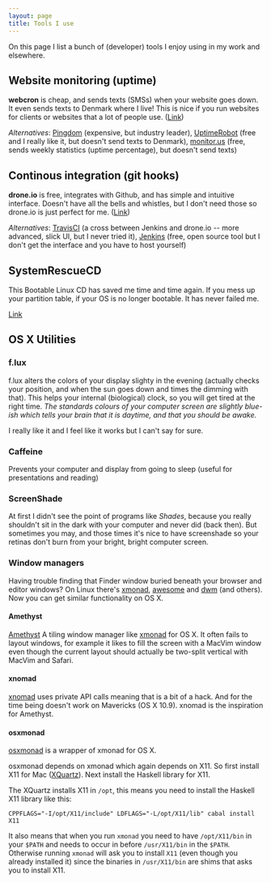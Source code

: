 ```yaml
---
layout: page
title: Tools I use
---
```

On this page I list a bunch of (developer) tools I enjoy using in my work and
elsewhere.

## Website monitoring (uptime)
**webcron** is cheap, and sends texts (SMSs) when your website goes down. It
even sends texts to Denmark where I live! This is nice if you run websites for
clients or websites that a lot of people use. ([Link][webcron])

_Alternatives_: [Pingdom] (expensive, but industry leader), [UptimeRobot] (free and
I really like it, but doesn't send texts to Denmark), [monitor.us] (free, sends
weekly statistics (uptime percentage), but doesn't send texts)

[webcron]: http://www.webcron.org/
[UptimeRobot]: http://uptimerobot.com/
[pingdom]: http://www.pingdom.com/
[monitor.us]: http://www.monitor.us/

## Continous integration (git hooks)
**drone.io** is free, integrates with Github, and has simple and intuitive
interface. Doesn't have all the bells and whistles, but I don't need those so
drone.io is just perfect for me. ([Link](http://drone.io))

_Alternatives_: [TravisCI] (a cross between Jenkins and drone.io -- more
advanced, slick UI, but I never tried it), [Jenkins] (free, open source tool
but I don't get the interface and you have to host yourself)

[TravisCI]: http://travis-ci.org/
[Jenkins]: http://jenkins-ci.org/

## SystemRescueCD
This Bootable Linux CD has saved me time and time again. If you mess up your
partition table, if your OS is no longer bootable. It has never failed me.

[Link](http://www.sysresccd.org)

## OS X Utilities

### f.lux
f.lux alters the colors of your display slighty in the evening (actually checks
your position, and when the sun goes down and times the dimming with that).
This helps your internal (biological) clock, so you will get tired at the right
time. _The standards colours of your computer screen are slightly blue-ish which
tells your brain that it is daytime, and that you should be awake._

I really like it and I feel like it works but I can't say for sure.

### Caffeine
Prevents your computer and display from going to sleep (useful for presentations
and reading)

### ScreenShade
At first I didn't see the point of programs like _Shades_, because you really
shouldn't sit in the dark with your computer and never did (back then). But
sometimes you may, and those times it's nice to have screenshade so your retinas
don't burn from your bright, bright computer screen.


### Window managers
Having trouble finding that Finder window buried beneath your browser and editor
windows? On Linux there's [xmonad], [awesome] and [dwm] (and others).
Now you can get similar functionality on OS X.

[xmonad]: http://xmonad.org
[awesome]: http://awesome.naquadah.org/
[dwm]: http://dwm.suckless.org/

#### Amethyst
[Amethyst] A tiling window manager like [xmonad] for OS X.
It often fails to layout windows, for example it likes to fill the screen with a
MacVim window even though the current layout should actually be two-split
vertical with MacVim and Safari.

[Amethyst]: http://ianyh.com/amethyst/

#### xnomad
[xnomad] uses private API calls meaning that is a bit of a hack.
And for the time being doesn't work on Mavericks (OS X 10.9).
xnomad is the inspiration for Amethyst.

[xnomad]: https://github.com/fjolnir/xnomad

#### osxmonad
[osxmonad] is a wrapper of xmonad for OS X.

osxmonad depends on xmonad which again depends on X11. So first install X11 for Mac
([XQuartz]). Next install the Haskell library for X11.

The XQuartz installs X11 in `/opt`, this means you need to install the Haskell X11
library like this:

    CPPFLAGS="-I/opt/X11/include" LDFLAGS="-L/opt/X11/lib" cabal install X11

It also means that when you run `xmonad` you need to have `/opt/X11/bin` in your
`$PATH` and needs to occur in before `/usr/X11/bin` in the `$PATH`.
Otherwise running `xmonad` will ask you to install `X11` (even though you already
installed it) since the binaries in `/usr/X11/bin` are shims that asks you to install
X11.

[XQuartz]: http://xquartz.macosforge.org
[osxmonad]: https://github.com/xmonad/osxmonad
